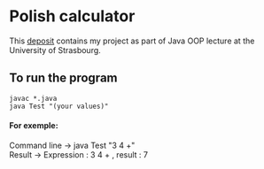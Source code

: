 Polish calculator
======================================

This [deposit](https://github.com/ShkAnna/Polish_calculator) contains my project as part of Java OOP lecture at the University of Strasbourg.

To run the program
-----------------------
~~~{.sh}
javac *.java
java Test "(your values)"
~~~

#### For exemple: <br />
Command line -> java Test "3 4 +" <br />
Result -> Expression : 3 4 + , result : 7

